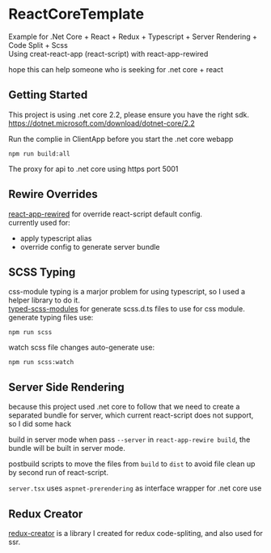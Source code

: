 # ReactCoreTemplate
Example for .Net Core + React + Redux + Typescript + Server Rendering + Code Split + Scss  
Using creat-react-app (react-script) with react-app-rewired  
  
hope this can help someone who is seeking for .net core + react

## Getting Started
This project is using .net core 2.2, please ensure you have the right sdk.  
https://dotnet.microsoft.com/download/dotnet-core/2.2

Run the complie in ClientApp before you start the .net core webapp
```
npm run build:all
```
The proxy for api to .net core using https port 5001 

## Rewire Overrides
[react-app-rewired](https://github.com/timarney/react-app-rewired]) for override react-script default config.  
currently used for:
- apply typescript alias
- override config to generate server bundle
  
## SCSS Typing
css-module typing is a marjor problem for using typescript, so I used a helper library to do it.  
[typed-scss-modules](https://github.com/skovy/typed-scss-modules) for generate scss.d.ts files to use for css module.   
generate typing files use:
```
npm run scss
```
watch scss file changes auto-generate use:
```
npm run scss:watch
```
  
## Server Side Rendering
because this project used .net core to follow that we need to create a separated bundle for server, which current react-script does not support, so I did some hack
  
build in server mode when pass ``--server`` in ``react-app-rewire build``, the bundle will be built in server mode.  
  
postbuild scripts to move the files from ``build`` to ``dist`` to avoid file clean up by second run of react-script.  

``server.tsx`` uses ``aspnet-prerendering`` as interface wrapper for .net core use
  
## Redux Creator
[redux-creator](https://github.com/JiarongGu/banbrick-redux-creator) is a library I created for redux code-spliting, and also used for ssr.
